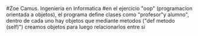 #Zoe Camus. Ingenieria en Informatica
#en el ejercicio "oop" (programacion orientada a objetos), el programa define clases como "profesor"y alumno", dentro de cada uno hay objetos que mediante metodos ("def metodo (self)") creamos objetos para luego relacionarlos entre si 